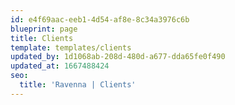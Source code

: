 ```yaml
---
id: e4f69aac-eeb1-4d54-af8e-8c34a3976c6b
blueprint: page
title: Clients
template: templates/clients
updated_by: 1d1068ab-208d-480d-a677-dda65fe0f490
updated_at: 1667488424
seo:
  title: 'Ravenna | Clients'
---
```


